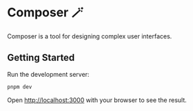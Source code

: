 # Composer 🪄

Composer is a tool for designing complex user interfaces.

## Getting Started

Run the development server:

```bash
pnpm dev
```

Open [http://localhost:3000](http://localhost:3000) with your browser to see the result.
